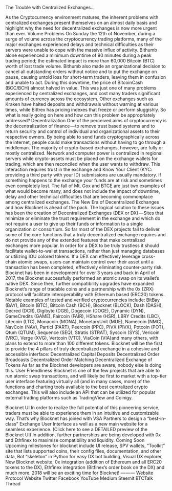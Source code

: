 The Trouble with Centralized Exchanges…

As the Cryptocurrency environment matures, the inherent problems with centralized exchanges present themselves on an almost daily basis and highlight why the need for decentralized exchanges is now more urgent than ever.
Volume Problems
On Sunday the 12th of November, during a surge of volume across the cryptocurrency trading platforms, many of the major exchanges experienced delays and technical difficulties as their servers were unable to cope with the massive influx of activity.
Bithumb alone experienced a minimum downtime of 90 minutes during a peak trading period; the estimated impact is more than 60,000 Bitcoin (BTC) worth of lost trade volume. Bithumb also made an organizational decision to cancel all outstanding orders without notice and to put the exchange on pause, causing untold loss for short-term traders, leaving them in confusion and unable to act. During this downtime, the price of BitcoinCash (BCC/BCH) almost halved in value.
This was just one of many problems experienced by centralized exchanges, and cost many traders significant amounts of currency across the ecosystem. Other exchanges such as Kraken have halted deposits and withdrawals without warning at various times, while Bittrex has pricing indexes that freeze or perform sluggishly. So what is really going on here and how can this problem be appropriately addressed?
Decentralization
One of the perceived aims of cryptocurrency is the decentralization of finance — to remove trust based systems and to return security and control of individual and organizational assets to their respective owners. By being able to send funds cryptographically across the internet, people could make transactions without having to go through a middleman.
The majority of crypto-based exchanges, however, are fully or mostly centralized. Network and computer power is centralized in regional servers while crypto-assets must be placed on the exchange wallets for trading, which are then reconciled when the user wants to withdraw. This interaction requires trust in the exchange and Know Your Client (KYC: providing a third party with your ID) submissions are usually mandatory. If something happens to the exchange your funds are at risk and sometimes even completely lost. The fall of Mt. Gox and BTCE are just two examples of what would become many, and does not include the impact of downtime, delay and other technical difficulties that are becoming commonplace among centralized exchanges.
The New Era of Decentralized Exchanges and how Blocknet is ahead of the pack.
The logical solution to these issues has been the creation of Decentralized Exchanges (DEX or DX) — Sites that minimize or eliminate the trust requirement in the exchange and which do not require a user to give up their funds or information to a single organization or consortium.
So far most of the DEX projects fail to deliver some of the core functions that a truly decentralized exchange requires and do not provide any of the extended features that make centralized exchanges more popular. In order for a DEX to be truly trustless it should facilitate wallet-to-wallet transactions, rather than just managing databases or utilizing IOU colored tokens. If a DEX can effectively leverage cross-chain atomic swaps, users can maintain control over their asset until a transaction has been completed, effectively eliminating counter-party risk.
Blocknet has been in development for over 3 years and back in April of 2017, the Blocknet successfully performed an atomic swap on its wallet’s native DEX. Since then, further compatibility upgrades have expanded Blocknet’s range of tradable coins and a partnership with the 0x (ZRX) protocol will facilitate interoperability with Ethereum based (ERC20) tokens. Notable examples of tested and verified cryptocurrencies include: BitBay (BAY), Bitcoin (BTC), Bitcoin Cash (BCH), Blocknet (BLOCK), Dash (DASH), Decred (DCR), Digibyte (DGB), Dogecoin (DOGE), Dynamic (DYN), GameCredits (GAME), Faircoin (FAIR), HShare (HSR), LBRY Credits (LBC), Litecoin (LTC), Monacoin (MONA), MonetaryUnit (MUE), Namecoin (NMC), NavCoin (NAV), Particl (PART), Peercoin (PPC), PIVX (PIVX), Potcoin (POT), Qtum (QTUM), Sequence (SEQ), Stratis (STRAT), Syscoin (SYS), Vericoin (VRC), Verge (XVG), Vertcoin (VTC), ViaCoin (VIA)and many others, with plans to extend to more than 100 different tokens.
Blocknet will be the first to provide the 4 pillars of truly decentralized exchange in a cohesive and accessible interface:
Decentralized Capital Deposits
Decentralized Order Broadcasts
Decentralized Order Matching
Decentralized Exchange of Tokens
As far as the Blocknet developers are aware, nobody else is doing this.
User Friendliness
Blocknet is one of the few projects that are able to run atomic swap transactions, and will likely be first to market with a top-tier user interface featuring virtually all (and in many cases, more) of the functions and charting tools available to the best centralized crypto exchanges. This will also include an API that can be utilized for popular external trading platforms such as TradingView and Coinigy.

Blocknet UI
In order to realize the full potential of this pioneering service, traders must be able to experience them in an intuitive and customizable way. That’s why Blocknet has joined with VSA Partners to design a “best-in-class” Exchange User Interface as well as a new main website for a seamless experience. (Click here to see a DETAILED preview of the Blocknet UI) In addition, further partnerships are being developed with 0x and Ethfinex to maximise compatibility and liquidity.
Coming Soon
Upcoming milestones for blocknet include UI release, SPV wallets, “Toolkit” site that lists supported coins, their config files, documentation, and other data, Bot “skeleton” in Python for easy DX bot building, Visual DX explorer, New Blocknet website, 0x integration (addition of Ethereum and all ERC20 tokens to the DX), Ethfinex integration (Bitfinex’s order book on the DX) and much more. 2018 will be an exciting time for Blocknet!
— — —
Website
Protocol Website
Twitter
Facebook
YouTube
Medium
Steemit
BTCTalk Thread
